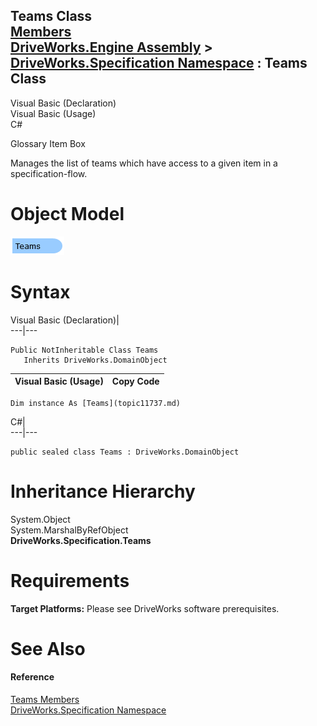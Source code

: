 Teams Class   
[Members](topic11738.md)   
[DriveWorks.Engine Assembly](topic2156.md) > [DriveWorks.Specification Namespace](topic10764.md) : Teams Class  
---  
  
Visual Basic (Declaration)    
Visual Basic (Usage)    
C# 

Glossary Item Box

Manages the list of teams which have access to a given item in a specification-flow. 

# Object Model

![](dotnetdiagramimages/image602.png)

# Syntax

Visual Basic (Declaration)|   
---|---  
      
    
    Public NotInheritable Class Teams 
       Inherits DriveWorks.DomainObject  
  
Visual Basic (Usage)| Copy Code  
---|---  
      
    
    Dim instance As [Teams](topic11737.md)  
  
C#|   
---|---  
      
    
    public sealed class Teams : DriveWorks.DomainObject   
  
# Inheritance Hierarchy

System.Object  
System.MarshalByRefObject  
**DriveWorks.Specification.Teams**  


# Requirements

**Target Platforms:** Please see DriveWorks software prerequisites.

# See Also

#### Reference

[Teams Members](topic11738.md)   
[DriveWorks.Specification Namespace](topic10764.md)


